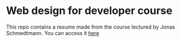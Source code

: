 # Web design for developer course

This repo contains a resume made from the course lectured by Jonas Schmedtmann. You can access it [here](https://www.udemy.com/course/web-design-secrets/learn/lecture/2744024)
